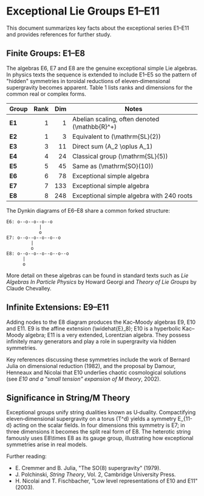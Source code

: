 # Exceptional Lie Groups E1–E11

This document summarizes key facts about the exceptional series E1–E11 and provides references for further study.

## Finite Groups: E1–E8

The algebras E6, E7 and E8 are the genuine exceptional simple Lie algebras. In physics texts the sequence is extended to include E1–E5 so the pattern of "hidden" symmetries in toroidal reductions of eleven‑dimensional supergravity becomes apparent. Table 1 lists ranks and dimensions for the common real or complex forms.

| Group | Rank | Dim | Notes |
|-------|-----:|----:|------|
| **E1** | 1 | 1 | Abelian scaling, often denoted \(\mathbb{R}^+\) |
| **E2** | 1 | 3 | Equivalent to \(\mathrm{SL}(2)\) |
| **E3** | 3 | 11 | Direct sum \(A_2 \oplus A_1\) |
| **E4** | 4 | 24 | Classical group \(\mathrm{SL}(5)\) |
| **E5** | 5 | 45 | Same as \(\mathrm{SO}(10)\) |
| **E6** | 6 | 78 | Exceptional simple algebra |
| **E7** | 7 | 133 | Exceptional simple algebra |
| **E8** | 8 | 248 | Exceptional simple algebra with 240 roots |

The Dynkin diagrams of E6–E8 share a common forked structure:

```
E6: o--o--o--o--o
            |
            o
E7: o--o--o--o--o--o
         |
         o
E8: o--o--o--o--o--o--o
      |
      o
```

More detail on these algebras can be found in standard texts such as *Lie Algebras In Particle Physics* by Howard Georgi and *Theory of Lie Groups* by Claude Chevalley.

## Infinite Extensions: E9–E11

Adding nodes to the E8 diagram produces the Kac–Moody algebras E9, E10 and E11. E9 is the affine extension \(\widehat{E}_8\); E10 is a hyperbolic Kac–Moody algebra; E11 is a very extended, Lorentzian algebra. They possess infinitely many generators and play a role in supergravity via hidden symmetries.

Key references discussing these symmetries include the work of Bernard Julia on dimensional reduction (1982), and the proposal by Damour, Henneaux and Nicolai that E10 underlies chaotic cosmological solutions (see *E10 and a "small tension" expansion of M theory*, 2002).

## Significance in String/M Theory

Exceptional groups unify string dualities known as U‑duality. Compactifying eleven‑dimensional supergravity on a torus \(T^d\) yields a symmetry E\_{11-d} acting on the scalar fields. In four dimensions this symmetry is E7; in three dimensions it becomes the split real form of E8. The heterotic string famously uses E8\times E8 as its gauge group, illustrating how exceptional symmetries arise in real models.

Further reading:

- E. Cremmer and B. Julia, "The SO(8) supergravity" (1979).
- J. Polchinski, *String Theory*, Vol. 2, Cambridge University Press.
- H. Nicolai and T. Fischbacher, "Low level representations of E10 and E11" (2003).

